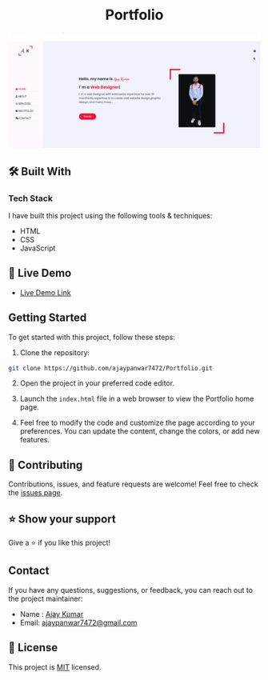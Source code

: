 <h1 align="center">
  <br>
 Portfolio
</h1>


  <img title="Portfolio" src="images/preview.png" alt="Portfolio"/>

## 🛠 Built With 

### Tech Stack 

I have built this project using the following tools & techniques:

- HTML
- CSS
- JavaScript

## 🚀 Live Demo 

- [Live Demo Link](https://github.com/ajaypanwar7472/Portfolio.git)

## Getting Started

To get started with this project, follow these steps:

1. Clone the repository:

```bash
git clone https://github.com/ajaypanwar7472/Portfolio.git
```

2. Open the project in your preferred code editor.

3. Launch the `index.html` file in a web browser to view the Portfolio home page.

4. Feel free to modify the code and customize the page according to your preferences. You can update the content, change the colors, or add new features.

## 🤝 Contributing 

Contributions, issues, and feature requests are welcome! Feel free to check the [issues page](/issues).

## ⭐️ Show your support 

Give a ⭐️ if you like this project!

## Contact

If you have any questions, suggestions, or feedback, you can reach out to the project maintainer:

- Name : [Ajay Kumar](https://www.linkedin.com/in/ajay-panwar-8077b925a/)
- Email: [ajaypanwar7472@gmail.com](mailto:ajaypanwar7472@gmail.com)


## 📝 License 
This project is [MIT](./LICENSE) licensed.
